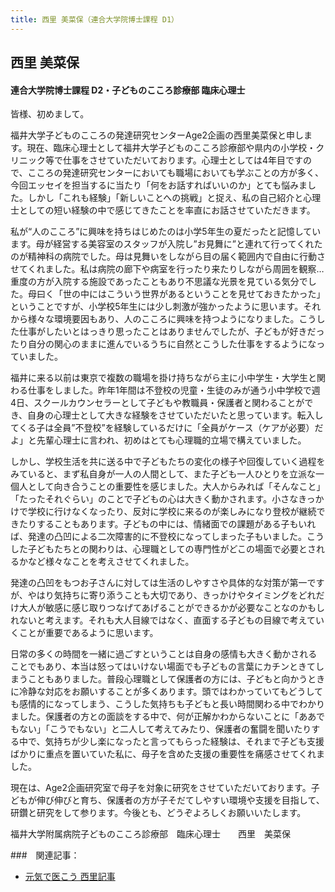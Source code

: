 ```yaml
---
title: 西里 美菜保（連合大学院博士課程 D1）
---
```

## 西里 美菜保

#### 連合大学院博士課程 D2・子どものこころ診療部 臨床心理士

皆様、初めまして。

福井大学子どものこころの発達研究センターAge2企画の西里美菜保と申します。現在、臨床心理士として福井大学子どものこころ診療部や県内の小学校・クリニック等で仕事をさせていただいております。心理士としては4年目ですので、こころの発達研究センターにおいても職場においても学ぶことの方が多く、今回エッセイを担当するに当たり「何をお話すればいいのか」とても悩みました。しかし「これも経験」「新しいことへの挑戦」と捉え、私の自己紹介と心理士としての短い経験の中で感じてきたことを率直にお話させていただきます。

私が“人のこころ”に興味を持ちはじめたのは小学5年生の夏だったと記憶しています。母が経営する美容室のスタッフが入院し”お見舞に”と連れて行ってくれたのが精神科の病院でした。母は見舞いをしながら目の届く範囲内で自由に行動させてくれました。私は病院の廊下や病室を行ったり来たりしながら周囲を観察…重度の方が入院する施設であったこともあり不思議な光景を見ている気分でした。母曰く「世の中にはこういう世界があるということを見せておきたかった」ということですが、小学校5年生には少し刺激が強かったように思います。それから様々な環境要因もあり、人のこころに興味を持つようになりました。こうした仕事がしたいとはっきり思ったことはありませんでしたが、子どもが好きだったり自分の関心のままに進んでいるうちに自然とこうした仕事をするようになっていました。　


福井に来る以前は東京で複数の職場を掛け持ちながら主に小中学生・大学生と関わる仕事をしました。昨年1年間は不登校の児童・生徒のみが通う小中学校で週4日、スクールカウンセラーとして子どもや教職員・保護者と関わることができ、自身の心理士として大きな経験をさせていただいたと思っています。転入してくる子は全員”不登校”を経験しているだけに「全員がケース（ケアが必要）だよ」と先輩心理士に言われ、初めはとても心理職的立場で構えていました。


しかし、学校生活を共に送る中で子どもたちの変化の様子や回復していく過程をみていると、まず私自身が一人の人間として、また子ども一人ひとりを立派な一個人として向き合うことの重要性を感じました。大人からみれば「そんなこと」「たったそれぐらい」のことで子どもの心は大きく動かされます。小さなきっかけで学校に行けなくなったり、反対に学校に来るのが楽しみになり登校が継続できたりすることもあります。子どもの中には、情緒面での課題がある子もいれば、発達の凸凹による二次障害的に不登校になってしまった子もいました。こうした子どもたちとの関わりは、心理職としての専門性がどこの場面で必要とされるかなど様々なことを考えさせてくれました。


発達の凸凹をもつお子さんに対しては生活のしやすさや具体的な対策が第一ですが、やはり気持ちに寄り添うことも大切であり、きっかけやタイミングをどれだけ大人が敏感に感じ取りつなげてあげることができるかが必要なことなのかもしれないと考えます。それも大人目線ではなく、直面する子どもの目線で考えていくことが重要であるように思います。

日常の多くの時間を一緒に過ごすということは自身の感情も大きく動かされることでもあり、本当は怒ってはいけない場面でも子どもの言葉にカチンときてしまうこともありました。普段心理職として保護者の方には、子どもと向かうときに冷静な対応をお願いすることが多くあります。頭ではわかっていてもどうしても感情的になってしまう、こうした気持ちも子どもと長い時間関わる中でわかりました。保護者の方との面談をする中で、何が正解かわからないことに「ああでもない」「こうでもない」と二人して考えてみたり、保護者の奮闘を聞いたりする中で、気持ちが少し楽になったと言ってもらった経験は、それまで子ども支援ばかりに重点を置いていた私に、母子を含めた支援の重要性を痛感させてくれました。

現在は、Age2企画研究室で母子を対象に研究をさせていただいております。子どもが伸び伸びと育ち、保護者の方が子そだてしやすい環境や支援を目指して、研鑽と研究をして参ります。今後とも、どうぞよろしくお願いいたします。

福井大学附属病院子どものこころ診療部　臨床心理士　　西里　美菜保

###　関連記事：
* [元気で医こう 西里記事](/resources/nishizato_genkideikou.pdf)
